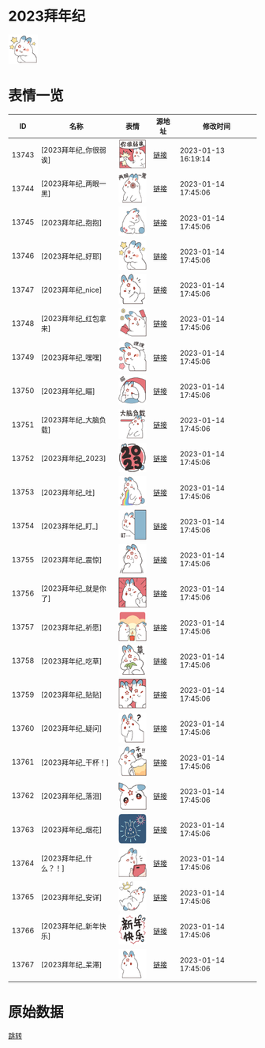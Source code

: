 # 2023拜年纪

<img src="./cover.png" height="60" alt="cover" />

# 表情一览

|ID|名称|表情|源地址|修改时间|
|----|----|----|----|----|
|13743|[2023拜年纪_你很弱诶]|<img src="./pic/013743_%5B2023拜年纪_你很弱诶%5D.png" height="60" alt="你很弱诶"/>|[链接](https://i0.hdslb.com/bfs/garb/item/ddf14ad8f24e027e524bfdc3d5dec2ea09fc5d82.png)|2023-01-13 16:19:14|
|13744|[2023拜年纪_两眼一黑]|<img src="./pic/013744_%5B2023拜年纪_两眼一黑%5D.png" height="60" alt="两眼一黑"/>|[链接](https://i0.hdslb.com/bfs/garb/item/0b28fa5bc84b54a4bbc1231470b72b17dcd6a69e.png)|2023-01-14 17:45:06|
|13745|[2023拜年纪_抱抱]|<img src="./pic/013745_%5B2023拜年纪_抱抱%5D.png" height="60" alt="抱抱"/>|[链接](https://i0.hdslb.com/bfs/garb/item/d9ae66c6cddae480d5abfebc69d48434e4a5e2d5.png)|2023-01-14 17:45:06|
|13746|[2023拜年纪_好耶]|<img src="./pic/013746_%5B2023拜年纪_好耶%5D.png" height="60" alt="好耶"/>|[链接](https://i0.hdslb.com/bfs/garb/item/357eca0ba6622cb4a0e76d310e8dd50addd036bf.png)|2023-01-14 17:45:06|
|13747|[2023拜年纪_nice]|<img src="./pic/013747_%5B2023拜年纪_nice%5D.png" height="60" alt="nice"/>|[链接](https://i0.hdslb.com/bfs/garb/item/dedab45d85d28cddb5086519e42a7f14880726bf.png)|2023-01-14 17:45:06|
|13748|[2023拜年纪_红包拿来]|<img src="./pic/013748_%5B2023拜年纪_红包拿来%5D.png" height="60" alt="红包拿来"/>|[链接](https://i0.hdslb.com/bfs/garb/item/c4a9fe61e60cef0cec80d75f6a69713b5f64f538.png)|2023-01-14 17:45:06|
|13749|[2023拜年纪_嘿嘿]|<img src="./pic/013749_%5B2023拜年纪_嘿嘿%5D.png" height="60" alt="嘿嘿"/>|[链接](https://i0.hdslb.com/bfs/garb/item/ee14ac65d3af7bf8a39aba9f3576a416ccd254d0.png)|2023-01-14 17:45:06|
|13750|[2023拜年纪_瞄]|<img src="./pic/013750_%5B2023拜年纪_瞄%5D.png" height="60" alt="瞄"/>|[链接](https://i0.hdslb.com/bfs/garb/item/a02c62ecf9a8bc90508a3731daaf8ceb532fd7d0.png)|2023-01-14 17:45:06|
|13751|[2023拜年纪_大脑负载]|<img src="./pic/013751_%5B2023拜年纪_大脑负载%5D.png" height="60" alt="大脑负载"/>|[链接](https://i0.hdslb.com/bfs/garb/item/c4e8796c37a04792ae70dbf102f0dadf07248119.png)|2023-01-14 17:45:06|
|13752|[2023拜年纪_2023]|<img src="./pic/013752_%5B2023拜年纪_2023%5D.png" height="60" alt="2023"/>|[链接](https://i0.hdslb.com/bfs/garb/item/73663983f52d8bef1f0a18be13e9af7822830154.png)|2023-01-14 17:45:06|
|13753|[2023拜年纪_吐]|<img src="./pic/013753_%5B2023拜年纪_吐%5D.png" height="60" alt="吐"/>|[链接](https://i0.hdslb.com/bfs/garb/item/d2dc02baff5cb853047515dd451c7e44014b6e98.png)|2023-01-14 17:45:06|
|13754|[2023拜年纪_盯_]|<img src="./pic/013754_%5B2023拜年纪_盯_%5D.png" height="60" alt="null"/>|[链接](https://i0.hdslb.com/bfs/garb/item/7ce6991a559bf75fcd75309736a505e8c1731203.png)|2023-01-14 17:45:06|
|13755|[2023拜年纪_震惊]|<img src="./pic/013755_%5B2023拜年纪_震惊%5D.png" height="60" alt="震惊"/>|[链接](https://i0.hdslb.com/bfs/garb/item/a9727b0c3f322acc448d61dd2f801feb8bcc54d4.png)|2023-01-14 17:45:06|
|13756|[2023拜年纪_就是你了]|<img src="./pic/013756_%5B2023拜年纪_就是你了%5D.png" height="60" alt="就是你了"/>|[链接](https://i0.hdslb.com/bfs/garb/item/e0b89eb9597effa384d032fbdacba191544b0ed9.png)|2023-01-14 17:45:06|
|13757|[2023拜年纪_祈愿]|<img src="./pic/013757_%5B2023拜年纪_祈愿%5D.png" height="60" alt="祈愿"/>|[链接](https://i0.hdslb.com/bfs/garb/item/669c85045c0c06f0d99ed5dee2528a29585a8b59.png)|2023-01-14 17:45:06|
|13758|[2023拜年纪_吃草]|<img src="./pic/013758_%5B2023拜年纪_吃草%5D.png" height="60" alt="吃草"/>|[链接](https://i0.hdslb.com/bfs/garb/item/1491731f8a31f3a2171cafd177e70d48ccbf9b1c.png)|2023-01-14 17:45:06|
|13759|[2023拜年纪_贴贴]|<img src="./pic/013759_%5B2023拜年纪_贴贴%5D.png" height="60" alt="贴贴"/>|[链接](https://i0.hdslb.com/bfs/garb/item/c09820cdcc09e822f11bf3f558db3ec4764b8204.png)|2023-01-14 17:45:06|
|13760|[2023拜年纪_疑问]|<img src="./pic/013760_%5B2023拜年纪_疑问%5D.png" height="60" alt="疑问"/>|[链接](https://i0.hdslb.com/bfs/garb/item/2f4140c54f26766525a7e4a8e49615a05e456215.png)|2023-01-14 17:45:06|
|13761|[2023拜年纪_干杯！]|<img src="./pic/013761_%5B2023拜年纪_干杯！%5D.png" height="60" alt="干杯！"/>|[链接](https://i0.hdslb.com/bfs/garb/item/deb5ffe4b5c21e05fbb165537ba44013c05e349d.png)|2023-01-14 17:45:06|
|13762|[2023拜年纪_落泪]|<img src="./pic/013762_%5B2023拜年纪_落泪%5D.png" height="60" alt="落泪"/>|[链接](https://i0.hdslb.com/bfs/garb/item/fdfd55ca6a09ce58a06c8e373f8f06ab341cb64d.png)|2023-01-14 17:45:06|
|13763|[2023拜年纪_烟花]|<img src="./pic/013763_%5B2023拜年纪_烟花%5D.png" height="60" alt="烟花"/>|[链接](https://i0.hdslb.com/bfs/garb/item/7e0f27062828944c062dd307ff6cef419e1d7740.png)|2023-01-14 17:45:06|
|13764|[2023拜年纪_什么？！]|<img src="./pic/013764_%5B2023拜年纪_什么？！%5D.png" height="60" alt="什么？！"/>|[链接](https://i0.hdslb.com/bfs/garb/item/144d9109c6fd20630e3c30d7698813d993486993.png)|2023-01-14 17:45:06|
|13765|[2023拜年纪_安详]|<img src="./pic/013765_%5B2023拜年纪_安详%5D.png" height="60" alt="安详"/>|[链接](https://i0.hdslb.com/bfs/garb/item/51f512e7814968061e50fa1f462ecf5b66725c6f.png)|2023-01-14 17:45:06|
|13766|[2023拜年纪_新年快乐]|<img src="./pic/013766_%5B2023拜年纪_新年快乐%5D.png" height="60" alt="新年快乐"/>|[链接](https://i0.hdslb.com/bfs/garb/item/2b1064bdb8fb7d2960dbc1e978cdc5d660a5c7dd.png)|2023-01-14 17:45:06|
|13767|[2023拜年纪_呆滞]|<img src="./pic/013767_%5B2023拜年纪_呆滞%5D.png" height="60" alt="呆滞"/>|[链接](https://i0.hdslb.com/bfs/garb/item/4cc76545af26b717716b26a870e0877f1229489d.png)|2023-01-14 17:45:06|

# 原始数据

[跳转](./raw.json)


